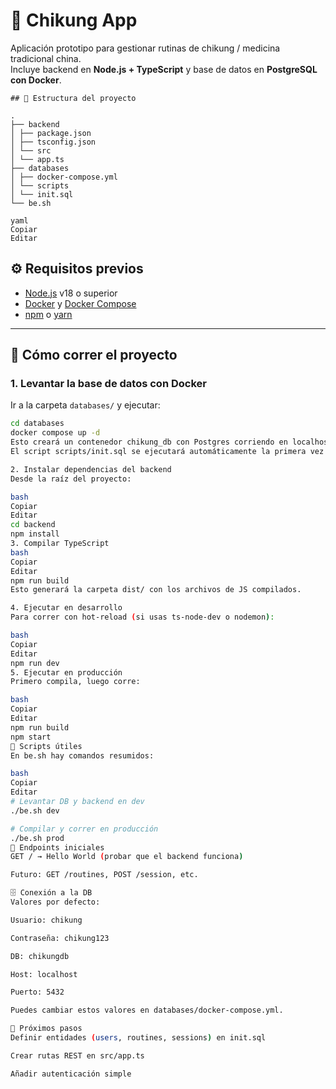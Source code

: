 # 🌱 Chikung App

Aplicación prototipo para gestionar rutinas de chikung / medicina tradicional china.  
Incluye backend en **Node.js + TypeScript** y base de datos en **PostgreSQL con Docker**.
```
## 📂 Estructura del proyecto

.
├── backend
│ ├── package.json
│ ├── tsconfig.json
│ └── src
│ └── app.ts
├── databases
│ ├── docker-compose.yml
│ └── scripts
│ └── init.sql
└── be.sh

yaml
Copiar
Editar
```

## ⚙️ Requisitos previos

- [Node.js](https://nodejs.org/) v18 o superior  
- [Docker](https://www.docker.com/) y [Docker Compose](https://docs.docker.com/compose/)  
- [npm](https://www.npmjs.com/) o [yarn](https://yarnpkg.com/)  

---

## 🚀 Cómo correr el proyecto

### 1. Levantar la base de datos con Docker
Ir a la carpeta `databases/` y ejecutar:

```bash
cd databases
docker compose up -d
Esto creará un contenedor chikung_db con Postgres corriendo en localhost:5432.
El script scripts/init.sql se ejecutará automáticamente la primera vez para inicializar la DB.

2. Instalar dependencias del backend
Desde la raíz del proyecto:

bash
Copiar
Editar
cd backend
npm install
3. Compilar TypeScript
bash
Copiar
Editar
npm run build
Esto generará la carpeta dist/ con los archivos de JS compilados.

4. Ejecutar en desarrollo
Para correr con hot-reload (si usas ts-node-dev o nodemon):

bash
Copiar
Editar
npm run dev
5. Ejecutar en producción
Primero compila, luego corre:

bash
Copiar
Editar
npm run build
npm start
📜 Scripts útiles
En be.sh hay comandos resumidos:

bash
Copiar
Editar
# Levantar DB y backend en dev
./be.sh dev

# Compilar y correr en producción
./be.sh prod
📡 Endpoints iniciales
GET / → Hello World (probar que el backend funciona)

Futuro: GET /routines, POST /session, etc.

🗄️ Conexión a la DB
Valores por defecto:

Usuario: chikung

Contraseña: chikung123

DB: chikungdb

Host: localhost

Puerto: 5432

Puedes cambiar estos valores en databases/docker-compose.yml.

🧩 Próximos pasos
Definir entidades (users, routines, sessions) en init.sql

Crear rutas REST en src/app.ts

Añadir autenticación simple

